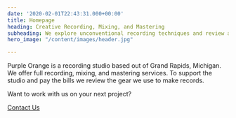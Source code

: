 ```yaml
---
date: '2020-02-01T22:43:31.000+00:00'
title: Homepage
heading: Creative Recording, Mixing, and Mastering
subheading: We explore unconventional recording techniques and review amazing audio gear
hero_image: "/content/images/header.jpg"

---
```

<!-- #Who We Are -->
Purple Orange is a recording studio based out of Grand Rapids, Michigan. We offer full recording, mixing, and mastering services. To support the studio and pay the bills we review the gear we use to make records.

Want to work with us on your next project?

[Contact Us](/about-us)